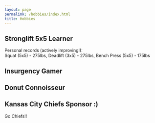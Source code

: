 ```yaml
---
layout: page
permalink: /hobbies/index.html
title: Hobbies
---
```



## Stronglift 5x5 Learner

Personal records (actively improving!):<br> Squat (5x5) - 275lbs, Deadlift (3x5) - 275lbs, Bench Press (5x5) - 175lbs

## Insurgency Gamer

## Donut Connoisseur

## Kansas City Chiefs Sponsor :)

Go Chiefs!!